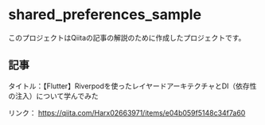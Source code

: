 # shared_preferences_sample

このプロジェクトはQiitaの記事の解説のために作成したプロジェクトです。

## 記事
タイトル：【Flutter】Riverpodを使ったレイヤードアーキテクチャとDI（依存性の注入）について学んでみた

リンク： https://qiita.com/Harx02663971/items/e04b059f5148c34f7a60
